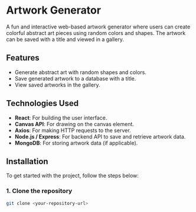 # Artwork Generator

A fun and interactive web-based artwork generator where users can create colorful abstract art pieces using random colors and shapes. The artwork can be saved with a title and viewed in a gallery.

## Features
- Generate abstract art with random shapes and colors.
- Save generated artwork to a database with a title.
- View saved artworks in the gallery.

## Technologies Used
- **React**: For building the user interface.
- **Canvas API**: For drawing on the canvas element.
- **Axios**: For making HTTP requests to the server.
- **Node.js / Express**: For backend API to save and retrieve artwork data.
- **MongoDB**: For storing artwork data (if applicable).

## Installation

To get started with the project, follow the steps below:

### 1. Clone the repository

```bash
git clone <your-repository-url>
